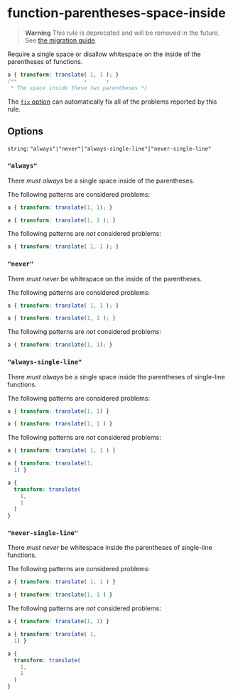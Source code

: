 # function-parentheses-space-inside

> **Warning** This rule is deprecated and will be removed in the future. See [the migration guide](../../../docs/migration-guide/to-15.md).

Require a single space or disallow whitespace on the inside of the parentheses of functions.

<!-- prettier-ignore -->
```css
a { transform: translate( 1, 1 ); }
/**                     ↑      ↑
 * The space inside these two parentheses */
```

The [`fix` option](../../../docs/user-guide/options.md#fix) can automatically fix all of the problems reported by this rule.

## Options

`string`: `"always"|"never"|"always-single-line"|"never-single-line"`

### `"always"`

There _must always_ be a single space inside of the parentheses.

The following patterns are considered problems:

<!-- prettier-ignore -->
```css
a { transform: translate(1, 1); }
```

<!-- prettier-ignore -->
```css
a { transform: translate(1, 1 ); }
```

The following patterns are _not_ considered problems:

<!-- prettier-ignore -->
```css
a { transform: translate( 1, 1 ); }
```

### `"never"`

There _must never_ be whitespace on the inside of the parentheses.

The following patterns are considered problems:

<!-- prettier-ignore -->
```css
a { transform: translate( 1, 1 ); }
```

<!-- prettier-ignore -->
```css
a { transform: translate(1, 1 ); }
```

The following patterns are _not_ considered problems:

<!-- prettier-ignore -->
```css
a { transform: translate(1, 1); }
```

### `"always-single-line"`

There _must always_ be a single space inside the parentheses of single-line functions.

The following patterns are considered problems:

<!-- prettier-ignore -->
```css
a { transform: translate(1, 1) }
```

<!-- prettier-ignore -->
```css
a { transform: translate(1, 1 ) }
```

The following patterns are _not_ considered problems:

<!-- prettier-ignore -->
```css
a { transform: translate( 1, 1 ) }
```

<!-- prettier-ignore -->
```css
a { transform: translate(1,
  1) }
```

<!-- prettier-ignore -->
```css
a {
  transform: translate(
    1,
    1
  )
}
```

### `"never-single-line"`

There _must never_ be whitespace inside the parentheses of single-line functions.

The following patterns are considered problems:

<!-- prettier-ignore -->
```css
a { transform: translate( 1, 1 ) }
```

<!-- prettier-ignore -->
```css
a { transform: translate(1, 1 ) }
```

The following patterns are _not_ considered problems:

<!-- prettier-ignore -->
```css
a { transform: translate(1, 1) }
```

<!-- prettier-ignore -->
```css
a { transform: translate( 1,
  1) }
```

<!-- prettier-ignore -->
```css
a {
  transform: translate(
    1,
    1
  )
}
```
